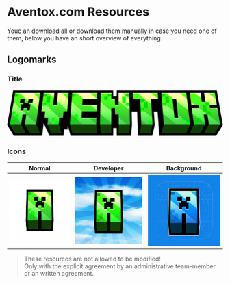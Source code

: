 # Aventox.com Resources

Youc an [download all](https://github.com/Aventox-Network/resources/archive/refs/heads/main.zip) or download them manually in case you need one of them, below you have an short overview of everything.

## Logomarks

### Title
![Aventox Title](https://github.com/Aventox-Network/resources/blob/679ea34ecbb97628e525d0c35915c675e722c08c/aventox_title.png)

### Icons
|Normal|Developer|Background|
|-|-|-|
|![Aventox Icon](https://github.com/Aventox-Network/resources/blob/679ea34ecbb97628e525d0c35915c675e722c08c/aventox_title_short_squared_empty.png)|![Aventox Icon Sky](https://github.com/Aventox-Network/resources/blob/199fbbff0f4210ed83fc8c7a9f5cc928b282c98d/aventox_title_short_sky_background.png.png)|![Aventox Dev Icon](https://github.com/Aventox-Network/resources/blob/199fbbff0f4210ed83fc8c7a9f5cc928b282c98d/aventox_title_short_dev.png)|

> These resources are not allowed to be modified! <br>
> Only with the explicit agreement by an administrative team-member or an written agreement.
